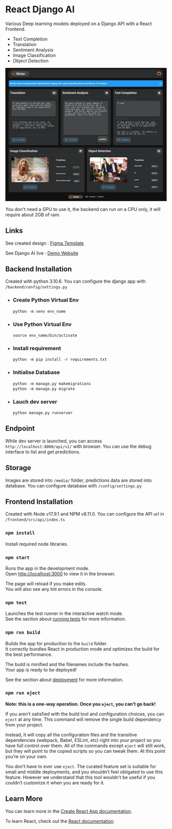 React Django AI
================

Various Deep learning models deployed on a Django API with a React Frontend.

- Text Completion
- Translation
- Sentiment Analysis
- Image Classification
- Object Detection

![](presentation_djangoai.webp)

You don't need a GPU to use it, the backend can run on a CPU only, it will require about 2GB of ram.

Links
-----

See created design : [Figma Template](https://www.figma.com/file/K1vigi10V0GWykfVX2mgVA/DjangoAI?node-id=0%3A1&t=qQOOw75kN5njkQeu-1)

See Django AI live : [Demo Website]()

Backend Installation
----------------

Created with python 3.10.6. You can configure the django app with `/backend/config/settings.py`

- ### Create Python Virtual Env
    ```
    python -m venv env_name
    ```

- ### Use Python Virtual Env
    ```
    source env_name/bin/activate
    ```

- ### Install requirement
    ```
    python -m pip install -r requirements.txt
    ```

- ### Initialise Database
    ```
    python -m manage.py makemigrations
    python -m manage.py migrate
    ```

- ### Lauch dev server
    ```
    python manage.py runserver
    ```


Endpoint
--------

While dev server is launched, you can access `http://localhost:8000/api/v1/` with browser. You can use the debug interface to list and get predictions.


Storage
------

Images are stored into `/media/` folder, predictions data are stored into database. 
You can configure database with `/config/settings.py`


Frontend Installation
------------------

Created with Node v17.9.1 and NPM v8.11.0. You can configure the API url in `/frontend/src/api/index.ts`

### `npm install`

Install required node libraries.

### `npm start`

Runs the app in the development mode.\
Open [http://localhost:3000](http://localhost:3000) to view it in the browser.

The page will reload if you make edits.\
You will also see any lint errors in the console.

### `npm test`

Launches the test runner in the interactive watch mode.\
See the section about [running tests](https://facebook.github.io/create-react-app/docs/running-tests) for more information.

### `npm run build`

Builds the app for production to the `build` folder.\
It correctly bundles React in production mode and optimizes the build for the best performance.

The build is minified and the filenames include the hashes.\
Your app is ready to be deployed!

See the section about [deployment](https://facebook.github.io/create-react-app/docs/deployment) for more information.

### `npm run eject`

**Note: this is a one-way operation. Once you `eject`, you can’t go back!**

If you aren’t satisfied with the build tool and configuration choices, you can `eject` at any time. This command will remove the single build dependency from your project.

Instead, it will copy all the configuration files and the transitive dependencies (webpack, Babel, ESLint, etc) right into your project so you have full control over them. All of the commands except `eject` will still work, but they will point to the copied scripts so you can tweak them. At this point you’re on your own.

You don’t have to ever use `eject`. The curated feature set is suitable for small and middle deployments, and you shouldn’t feel obligated to use this feature. However we understand that this tool wouldn’t be useful if you couldn’t customize it when you are ready for it.

## Learn More

You can learn more in the [Create React App documentation](https://facebook.github.io/create-react-app/docs/getting-started).

To learn React, check out the [React documentation](https://reactjs.org/).
